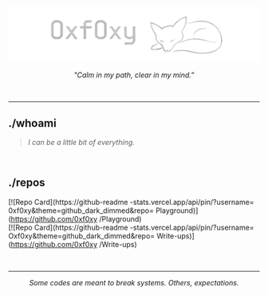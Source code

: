 ![0xf0xy](src/my_banner.png)  

<p align="center"><em>"Calm in my path, clear in my mind.”</em></p>

<br>

---
## ./whoami

> *I  can be a little bit of everything.*

<br>

## ./repos

[![Repo Card](https://github-readme
-stats.vercel.app/api/pin/?username=
0xf0xy&theme=github_dark_dimmed&repo=
Playground)](https://github.com/0xf0xy
/Playground)  
[![Repo Card](https://github-readme
-stats.vercel.app/api/pin/?username=
Oxf0xy&theme=github_dark_dimmed&repo=
Write-ups)](https://github.com/0xf0xy
/Write-ups)

<br>

---
<p align="center"><em>Some codes are meant to break systems. Others, expectations.</em></p> 
